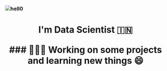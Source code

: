 


### ![hell0](https://user-images.githubusercontent.com/1612112/213943678-c34cb1a9-94f9-4be0-86dd-8e2227fa4b8c.gif)
<!-- https://cyber.dabamos.de/88x31/hell0.gif -->
<div align="center">




<p align="center">
 
  <h1 align="center">I'm Data Scientist 🇮🇳 </p>
### 👩🏻‍💻 Working on some projects and learning new things 😄


 
    
 




     




 



  

